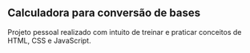 ## Calculadora para conversão de bases

Projeto pessoal realizado com intuito de treinar e praticar conceitos de HTML, CSS e JavaScript.